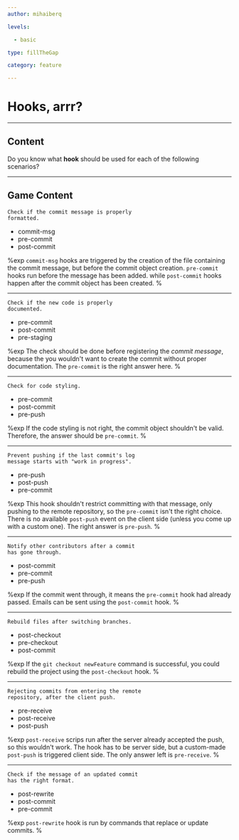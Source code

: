 ```yaml
---
author: mihaiberq

levels:

  - basic

type: fillTheGap

category: feature

---
```


# Hooks, arrr?

---
## Content

Do you know what **hook** should be used for each of the following scenarios?

---
## Game Content

```text
Check if the commit message is properly
formatted.
```

* commit-msg
* pre-commit
* post-commit

%exp
`commit-msg` hooks are triggered by the creation of the file containing the commit message, but before the commit object creation. `pre-commit` hooks run before the message has been added. while `post-commit` hooks happen after the commit object has been created.
%

---

```text
Check if the new code is properly
documented.
```

* pre-commit
* post-commit
* pre-staging

%exp
The check should be done before registering the *commit message*, because the you wouldn't want to create the commit without proper documentation. The `pre-commit` is the right answer here.
%

---

```text
Check for code styling.
```

* pre-commit
* post-commit
* pre-push

%exp
If the code styling is not right, the commit object shouldn't be valid. Therefore, the answer should be `pre-commit`.
%

---

```text
Prevent pushing if the last commit's log
message starts with "work in progress".
```

* pre-push
* post-push
* pre-commit

%exp
This hook shouldn't restrict committing with that message, only pushing to the remote repository, so the `pre-commit` isn't the right choice. There is no available `post-push` event on the client side (unless you come up with a custom one). The right answer is `pre-push`.
%

---

```text
Notify other contributors after a commit
has gone through.
```

* post-commit
* pre-commit
* pre-push

%exp
If the commit went through, it means the `pre-commit` hook had already passed. Emails can be sent using the `post-commit` hook.
%

---

```text
Rebuild files after switching branches.
```

* post-checkout
* pre-checkout
* post-commit

%exp
If the `git checkout newFeature` command is successful, you could rebuild the project using the `post-checkout` hook.
%

---

```text
Rejecting commits from entering the remote
repository, after the client push.
```

* pre-receive
* post-receive
* post-push

%exp
`post-receive` scrips run after the server already accepted the push, so this wouldn't work. The hook has to be server side, but a custom-made `post-push` is triggered client side. The only answer left is `pre-receive`.
%

---

```text
Check if the message of an updated commit
has the right format.
```

* post-rewrite
* post-commit
* pre-commit

%exp
`post-rewrite` hook is run by commands that replace or update commits.
%
